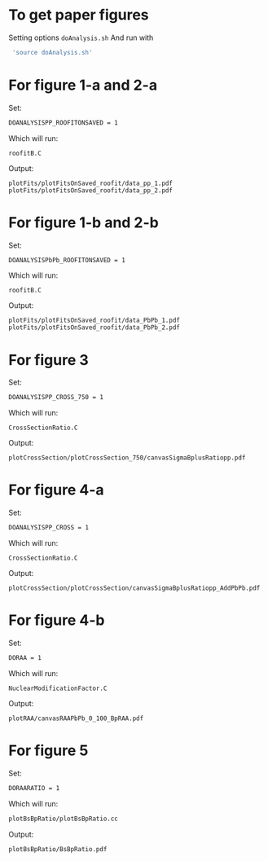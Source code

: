 To get paper figures 
=====
Setting options ``doAnalysis.sh``
And run with
```bash
 'source doAnalysis.sh'
```

For figure 1-a and 2-a
=====
Set:
```bash
DOANALYSISPP_ROOFITONSAVED = 1
```
Which will run:
```bach
roofitB.C
```
Output:
```
plotFits/plotFitsOnSaved_roofit/data_pp_1.pdf
plotFits/plotFitsOnSaved_roofit/data_pp_2.pdf
```

For figure 1-b and 2-b
=====
Set:
```bash
DOANALYSISPbPb_ROOFITONSAVED = 1
```
Which will run:
```
roofitB.C
```
Output:
```
plotFits/plotFitsOnSaved_roofit/data_PbPb_1.pdf
plotFits/plotFitsOnSaved_roofit/data_PbPb_2.pdf
```

For figure 3
=====
Set:
```bash
DOANALYSISPP_CROSS_750 = 1
```
Which will run:
```
CrossSectionRatio.C
```
Output:
```
plotCrossSection/plotCrossSection_750/canvasSigmaBplusRatiopp.pdf
```

For figure 4-a
=====
Set:
```bash
DOANALYSISPP_CROSS = 1
```
Which will run:
```
CrossSectionRatio.C
```
Output:
```
plotCrossSection/plotCrossSection/canvasSigmaBplusRatiopp_AddPbPb.pdf
```

For figure 4-b
=====
Set:
```bash
DORAA = 1
```
Which will run:
```
NuclearModificationFactor.C
```
Output:
```
plotRAA/canvasRAAPbPb_0_100_BpRAA.pdf
```

For figure 5
=====
Set:
```bash
DORAARATIO = 1
```
Which will run:
```bash
plotBsBpRatio/plotBsBpRatio.cc
```
Output:
```bash
plotBsBpRatio/BsBpRatio.pdf
```
